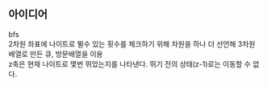 ## 아이디어
bfs  
2차원 좌표에 나이트로 뛸수 있는 횟수를 체크하기 위해 차원을 하나 더 선언해 3차원 배열로 만든 큐, 방문배열을 이용  
z축은 현재 나이트로 몇번 뛰었는지를 나타낸다. 뛰기 전의 상태(z-1)로는 이동할 수 없다.

